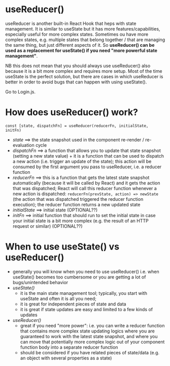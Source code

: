 # useReducer()
useReducer is another built-in React Hook that heps with state management. It is similar to useState but it has more features/capabilities, especially useful for more complex states. Sometimes ou have more complex states, e.g. multiple states that belong together / that are managing the same thing, but just different aspects of it.
So **useReducer() can be used as a replacement for useState() if you need "more powerful state management"**.

NB this does not mean that you should always use useReducer() also because it is a bit more complex and requires more setup. Most of the time useState is the perfect solution, but there are cases in which useReducer is better in order to avoid bugs that can happen with using useState().

Go to Login.js.

# How does useReducer() work?

```
const [state, dispatchFn] = useReducer(reducerFn, initialState, initFn)

```
- *state* ==> the state snapshot used in the component re-render / re-evaluation cycle
- *dispatchFn* ==> a function that allows you to update that state snapshot (setting a new state value) + it is a function that can be used to dispatch a new action (i.e. trigger an update of the state); this action will be consumed by the first argument you pass to useReducer, i.e. a reducer function
- *reducerFn* ==> this is a function that gets the latest state snapshot automatically (because it will be called by React) and it gets the action that was dispatched; React will call this reducer function whenever a new action is dispatched: `reducerFn(prevState, action) => newState` (the action that was dispatched triggered the reducer function execution); the reducer function returns a new updated state
- *initialState* ==> initial state (OPTIONAL??)
- *initFn* ==> initial function that should run to set the initial state in case your initial state is a bit more complex (e.g. the result of an HTTP request or similar) (OPTIONAL??)

# When to use useState() vs useReducer()
- generally you will know when you need to use useReducer() i.e. when useState() becomes too cumbersome or you are getting a lot of bugs/unintended behavior
- *useState()*
  - it is the main state management tool; typically, you start with useState and often it is all you need;
  - it is great for independent pieces of state and data
  - it is great if state updates are easy and limited to a few kinds of updates
- *useReducer()*
  - great if you need "more power": i.e. you can write a reducer function that contains more complex state updating logics where you are guaranteed to work with the latest state snapshot, and where you can move that potentially more complex logic out of your component function body into a separate reducer function
  - should be considered if you have related pieces of state/data (e.g. an object with several properties as a state)